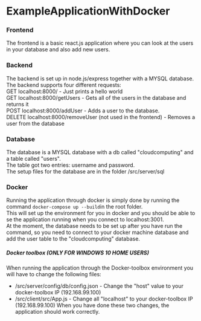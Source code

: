 # ExampleApplicationWithDocker

### Frontend
  The frontend is a basic react.js application where you can look at the users in your database and also add new users. <br>

### Backend
  The backend is set up in node.js/express together with a MYSQL database. <br>
  The backend supports four different requests: <br>
  GET localhost:8000/ - Just prints a hello world <br>
  GET localhost:8000/getUsers - Gets all of the users in the database and returns it <br>
  POST localhost:8000/addUser - Adds a user to the database. <br>
  DELETE localhost:8000/removeUser (not used in the frontend) - Removes a user from the database <br>

### Database
  The database is a MYSQL database with a db called "cloudcomputing" and a table called "users". <br>
  The table got two entries: username and password.  <br>
  The setup files for the database are in the folder /src/server/sql <br>

### Docker
  Running the applícation through docker is simply done by running the command `docker-compose up --build`in the root folder. <br>
  This will set up the environment for you in docker and you should be able to se the application running when you connect to 
  localhost:3001. <br>
  At the moment, the database needs to be set up after you have run the command, so you need to connect to your docker machine database and 
  add the user table to the "cloudcomputing" database.
  
  
  ##### Docker toolbox (ONLY FOR WINDOWS 10 HOME USERS)
   When running the application through the Docker-toolbox environment you will have to change the following files:
   * /src/server/config/db/config.json - Change the "host" value to your docker-toolbox IP (192.168.99.100)
   * /src/client/src/App.js - Change all "localhost" to your docker-toolbox IP (192.168.99.100)
   When you have done these two changes, the application should work correctly.
